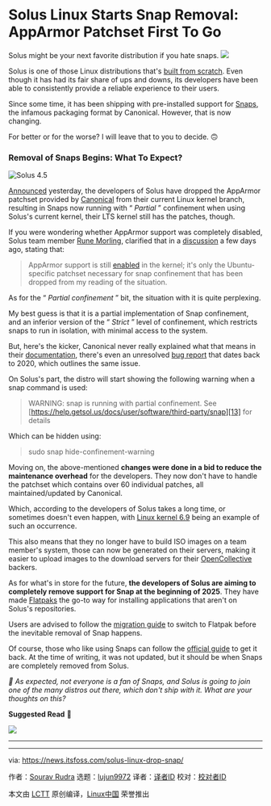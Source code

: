 [#]: subject: "Solus Linux Starts Snap Removal: AppArmor Patchset First To Go"
[#]: via: "https://news.itsfoss.com/solus-linux-drop-snap/"
[#]: author: "Sourav Rudra https://news.itsfoss.com/author/sourav/"
[#]: collector: "lujun9972/lctt-scripts-1705972010"
[#]: translator: " "
[#]: reviewer: " "
[#]: publisher: " "
[#]: url: " "

Solus Linux Starts Snap Removal: AppArmor Patchset First To Go
======
Solus might be your next favorite distribution if you hate snaps.
[![][1]][2]

Solus is one of those Linux distributions that's [built from scratch][3]. Even though it has had its fair share of ups and downs, its developers have been able to consistently provide a reliable experience to their users.

Since some time, it has been shipping with pre-installed support for [Snaps][4], the infamous packaging format by Canonical. However, that is now changing.

For better or for the worse? I will leave that to you to decide. 🙃

### Removal of Snaps Begins: What To Expect?

![Solus 4.5][5]

[Announced][6] yesterday, the developers of Solus have dropped the AppArmor patchset provided by [Canonical][7] from their current Linux kernel branch, resulting in Snaps now running with “ _Partial_ ” confinement when using Solus's current kernel, their LTS kernel still has the patches, though.

If you were wondering whether AppArmor support was completely disabled, Solus team member [Rune Morling][8], clarified that in a [discussion][9] a few days ago, stating that:

> AppArmor support is still [enabled][10] in the kernel; it's only the Ubuntu-specific patchset necessary for snap confinement that has been dropped from my reading of the situation.

As for the “ _Partial confinement_ ” bit, the situation with it is quite perplexing.

My best guess is that it is a partial implementation of Snap confinement, and an inferior version of the “ _Strict_ ” level of confinement, which restricts snaps to run in isolation, with minimal access to the system.

But, here's the kicker, Canonical never really explained what that means in their [documentation][11], there's even an unresolved [bug report][12] that dates back to 2020, which outlines the same issue.

On Solus's part, the distro will start showing the following warning when a snap command is used:

> WARNING: snap is running with partial confinement. See [https://help.getsol.us/docs/user/software/third-party/snap][13] for details

Which can be hidden using:

> sudo snap hide-confinement-warning

Moving on, the above-mentioned **changes were done in a bid to reduce the maintenance overhead** for the developers. They now don't have to handle the patchset which contains over 60 individual patches, all maintained/updated by Canonical.

Which, according to the developers of Solus takes a long time, or sometimes doesn't even happen, with [Linux kernel 6.9][14] being an example of such an occurrence.

This also means that they no longer have to build ISO images on a team member's system, those can now be generated on their servers, making it easier to upload images to the download servers for their [OpenCollective][15] backers.

As for what's in store for the future, **the developers of Solus are aiming to completely remove support for Snap at the beginning of 2025**. They have made [Flatpaks][16] the go-to way for installing applications that aren't on Solus's repositories.

Users are advised to follow the [migration guide][17] to switch to Flatpak before the inevitable removal of Snap happens.

Of course, those who like using Snaps can follow the [official guide][18] to get it back. At the time of writing, it was not updated, but it should be when Snaps are completely removed from Solus.

_💬 As expected, not everyone is a fan of Snaps, and Solus is going to join one of the many distros out there, which don't ship with it. What are your thoughts on this?_

**Suggested Read** 📖

![][19]

* * *

--------------------------------------------------------------------------------

via: https://news.itsfoss.com/solus-linux-drop-snap/

作者：[Sourav Rudra][a]
选题：[lujun9972][b]
译者：[译者ID](https://github.com/译者ID)
校对：[校对者ID](https://github.com/校对者ID)

本文由 [LCTT](https://github.com/LCTT/TranslateProject) 原创编译，[Linux中国](https://linux.cn/) 荣誉推出

[a]: https://news.itsfoss.com/author/sourav/
[b]: https://github.com/lujun9972
[1]: https://news.itsfoss.com/assets/images/pikapods-banner-v3.webp
[2]: https://www.pikapods.com/?utm_campaign=banner-2024-05&utm_source=itsfoss
[3]: https://itsfoss.com/independent-linux-distros/
[4]: https://snapcraft.io/
[5]: https://news.itsfoss.com/content/images/2024/07/Solus_Linux_4.5_Snap.jpg
[6]: https://getsol.us/2024/07/15/dropping-apparmor-kernel-patches/
[7]: https://canonical.com/
[8]: https://fosstodon.org/@ermo
[9]: https://discuss.getsol.us/d/10750-dropping-apparmor-kernel-patches/15
[10]: https://github.com/getsolus/packages/blob/main/packages/l/linux-current/files/config#L9592
[11]: https://snapcraft.io/docs/snap-confinement
[12]: https://bugs.launchpad.net/snapd/+bug/1887204
[13]: https://help.getsol.us/docs/user/software/third-party/snap
[14]: https://news.itsfoss.com/linux-kernel-6-9-release/
[15]: https://opencollective.com/getsolus
[16]: https://flatpak.org/
[17]: https://help.getsol.us/docs/user/software/third-party/snap/
[18]: https://snapcraft.io/docs/installing-snap-on-solus
[19]: https://itsfoss.com/content/images/size/w256h256/2022/12/android-chrome-192x192.png
